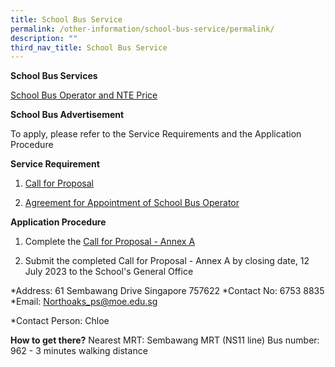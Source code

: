 ```yaml
---
title: School Bus Service
permalink: /other-information/school-bus-service/permalink/
description: ""
third_nav_title: School Bus Service
---
```

**School Bus Services**

[School Bus Operator and NTE Price](/files/northoaks%20primary%20school%202023%20nte%20bus%20fare.pdf)

**School Bus Advertisement**

To apply, please refer to the Service Requirements and the Application Procedure

**Service Requirement**

1.  [Call for Proposal](/files/call%20for%20proposal%20by%20school.pdf)

2.  [Agreement for Appointment of School Bus Operator](/files/agreement%20for%20appointment%20of%20school%20bus%20operator.pdf)

**Application Procedure**

1.  Complete the [Call for Proposal - Annex A](/files/call%20for%20proposal%20annex%20a.pdf)

2. Submit the completed Call for Proposal - Annex A by closing date, 12 July 2023 to the School's General Office

*Address: 61 Sembawang Drive Singapore 757622
*Contact No: 6753 8835
*Email: Northoaks_ps@moe.edu.sg

*Contact Person: Chloe

**How to get there?**
Nearest MRT: Sembawang MRT (NS11 line)
Bus number: 962 - 3 minutes walking distance